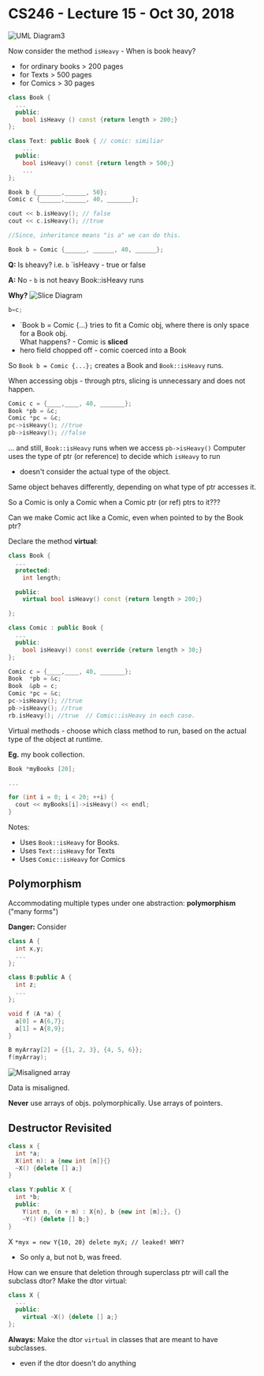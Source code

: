 # CS246 - Lecture 15 - Oct 30, 2018



![UML Diagram3](Images/cs246_Oct25_UML_Modeling_Diagram3.jpg "UML \"is a\" relationship")

Now consider the method `isHeavy` - When is book heavy?
- for ordinary books > 200 pages
- for Texts > 500 pages
- for Comics > 30 pages

```C++
class Book {
  ...
  public:
    bool isHeavy () const {return length > 200;}
};

class Text: public Book { // comic: similiar
    ...
  public:
    bool isHeavy() const {return length > 500;}
    ...
};

Book b {_______,______, 50};
Comic c {______,______, 40, _______};

cout << b.isHeavy(); // false
cout << c.isHeavy(); //true

```

```C++
//Since, inheritance means "is a" we can do this.

Book b = Comic {______, ______, 40, ______}; 
```

**Q:** Is `b`heavy? i.e. `b` `isHeavy - true or false 

**A:** No - `b` is not heavy Book::isHeavy runs

**Why?**
![Slice Diagram](Images/CS246_Oct30_slice.jpg "diagram showing a slice")
```C++
b=c;
```
- `Book b = Comic {...} tries to fit a Comic obj, where there is only space for a Book obj.  
What happens? - Comic is **sliced**
- hero field chopped off - comic coerced into a Book

So `Book b = Comic {...};` creates a Book and `Book::isHeavy` runs.

When accessing objs - through ptrs, slicing is unnecessary and does not happen.

```C++
Comic c = {____,____, 40, _______};
Book *pb = &c;
Comic *pc = &c;
pc->isHeavy(); //true
pb->isHeavy(); //false

```

... and still, `Book::isHeavy` runs when we access `pb->isHeavy()`
Computer uses the type of ptr (or reference) to decide which `isHeavy` to run 
- doesn't consider the actual type of the object.

Same object behaves differently, depending on what type of ptr accesses it.

So a Comic is only a Comic when a Comic ptr (or ref) ptrs to it???

Can we make Comic act like a Comic, even when pointed to by the Book ptr?

Declare the method **virtual**:

```C++
class Book {
  ...
  protected:
    int length;

  public:
    virtual bool isHeavy() const {return length > 200;}

};

class Comic : public Book {
  ...
  public:
    bool isHeavy() const override {return length > 30;}
};
```
```C++
Comic c = {____,____, 40, _______};
Book  *pb = &c;
Book  &pb = c;
Comic *pc = &c;
pc->isHeavy(); //true
pb->isHeavy(); //true
rb.isHeavy(); //true  // Comic::isHeavy in each case.

```

Virtual methods - choose which class method to run, based on the actual type of the object at runtime.

**Eg.** my book collection.

```C++
Book *myBooks [20];

...

for (int i = 0; i < 20; ++i) {
  cout << myBooks[i]->isHeavy() << endl;
}
```
Notes: 
- Uses `Book::isHeavy` for Books.
- Uses `Text::isHeavy` for Texts
- Uses `Comic::isHeavy` for Comics

## Polymorphism

Accommodating multiple types under one abstraction: **polymorphism**  ("many forms")

**Danger:** Consider

```C++
class A {
  int x,y;
  ...
};

class B:public A {
  int z;
  ...
};

void f (A *a) {
  a[0] = A{6,7};
  a[1] = A{8,9};
}

B myArray[2] = {{1, 2, 3}, {4, 5, 6}};
f(myArray);
```

![Misaligned array](Images/CS246_Oct30_misaligned_array_data.jpg "data in array is misaligned")

Data is misaligned.

**Never** use arrays of objs. polymorphically. Use arrays of pointers.

## Destructor Revisited 

```C++
class x {
  int *a;
  X(int n): a {new int [n]}{}
  ~X() {delete [] a;} 
}

class Y:public X {
  int *b;
  public:
    Y(int n, (n + m) : X{n}, b {new int [m];}, {}
    ~Y() {delete [] b;} 
}
```
X `*myx = new Y{10, 20}
delete myX; // leaked! WHY?`
- So only a, but not b, was freed.

How can we ensure that deletion through superclass ptr will call the subclass dtor? Make the dtor virtual:

```C++
class X {
  ...
  public:
    virtual ~X() {delete [] a;}
};
```

**Always:**
 Make the dtor `virtual` in classes that are meant to have subclasses.
 - even if the dtor doesn't do anything



